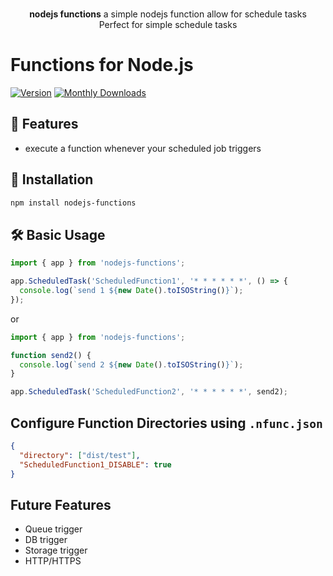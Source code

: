 <p align="center">
  <br />
  <b>nodejs functions</b> a simple nodejs function allow for schedule tasks
  <br />
  Perfect for simple schedule tasks
</p>

# Functions for Node.js

[![Version](https://img.shields.io/npm/v/nodejs-functions?label=version&logo=npm)](https://www.npmjs.com/package/nodejs-functions)
[![Monthly Downloads](https://img.shields.io/npm/dm/nodejs-functions?logo=npm)](https://www.npmjs.com/package/nodejs-functions)

## 🌟 Features

- execute a function whenever your scheduled job triggers

## 🚀 Installation

```bash
npm install nodejs-functions
```

## 🛠 Basic Usage

```javascript
import { app } from 'nodejs-functions';

app.ScheduledTask('ScheduledFunction1', '* * * * * *', () => {
  console.log(`send 1 ${new Date().toISOString()}`);
});
```

or

```typescript
import { app } from 'nodejs-functions';

function send2() {
  console.log(`send 2 ${new Date().toISOString()}`);
}

app.ScheduledTask('ScheduledFunction2', '* * * * * *', send2);
```

## Configure Function Directories using `.nfunc.json`

```json
{
  "directory": ["dist/test"],
  "ScheduledFunction1_DISABLE": true
}
```

## Future Features

- Queue trigger
- DB trigger
- Storage trigger
- HTTP/HTTPS

